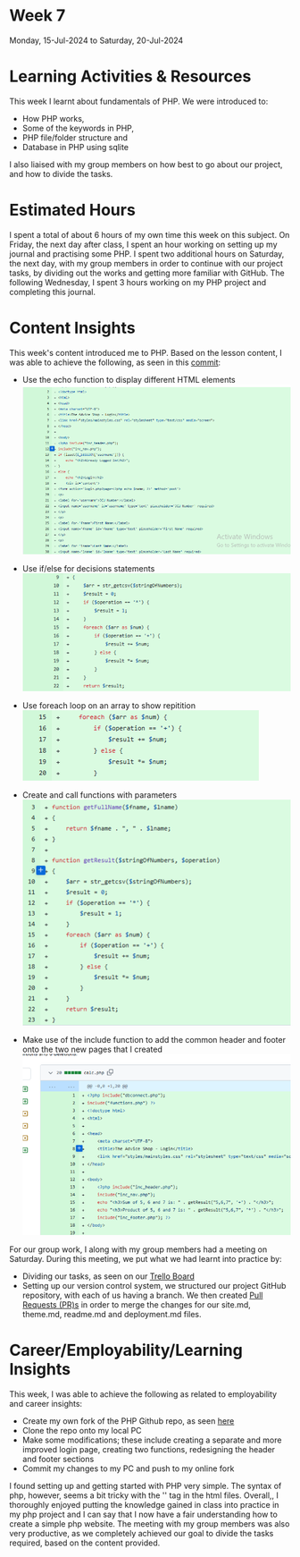 # Week 7
Monday, 15-Jul-2024 to Saturday, 20-Jul-2024

# Learning Activities & Resources
This week I learnt about fundamentals of PHP. We were introduced to:
* How PHP works,
* Some of the keywords in PHP,
* PHP file/folder structure and
* Database in PHP using sqlite

I also liaised with my group members on how best to go about our project, and how to divide the tasks.

# Estimated Hours
I spent a total of about 6 hours of my own time this week on this subject. On Friday, the next day after class, I spent an hour working on setting up my journal and practising some PHP. I spent two additional hours on Saturday, the next day, with my group members in order to continue with our project tasks, by dividing out the works and getting more familiar with GitHub. The following Wednesday, I spent 3 hours working on my PHP project and completing this journal.

# Content Insights
This week's content introduced me to PHP. Based on the lesson content, I was able to achieve the following, as seen in this [commit](https://github.com/onegeniuslykdat/sample-cp5637-theadviceshop/commit/c585fd0f92746c295e71962c48bb3af31733d84c):
* Use the echo function to display different HTML elements
![The use of echo](images/echo.png)

* Use if/else for decisions statements
![The use of if-else](images/ifElse.png) 

* Use foreach loop on an array to show repitition
![The use of for-each](images/forEach.png)

* Create and call functions with parameters
![The use of functions](images/functions.png)

* Make use of the include function to add the common header and footer onto the two new pages that I created
![The use of include](images/include.png)

For our group work, I along with my group members had a meeting on Saturday. During this meeting, we put what we had learnt into practice by:
* Dividing our tasks, as seen on our [Trello Board](https://trello.com/b/8iJMbw7E/cp5637-group-2-project-work)
* Setting up our version control system, we structured our project GitHub repository, with each of us having a branch. We then created [Pull Requests (PR)s](https://github.com/onegeniuslykdat/CP5637_GROUP2_STUDETBOARDWEBSITE/pulls?q=is%3Apr+is%3Aclosed) in order to merge the changes for our site.md, theme.md, readme.md and deployment.md files.

# Career/Employability/Learning Insights
This week, I was able to achieve the following as related to employability and career insights:
* Create my own fork of the PHP Github repo, as seen [here](https://github.com/onegeniuslykdat/sample-cp5637-theadviceshop)
* Clone the repo onto my local PC
* Make some modifications; these include creating a separate and more improved login page, creating two functions, redesigning the header and footer sections
* Commit my changes to my PC and push to my online fork

I found setting up and getting started with PHP very simple. The syntax of php, however, seems a bit tricky with the '<?php ?>' tag in the html files. Overall,, I thoroughly enjoyed putting the knowledge gained in class into practice in my php project and I can say that I now have a fair understanding how to create a simple php website. The meeting with my group members was also very productive, as we completely achieved our goal to divide the tasks required, based on the content provided.
